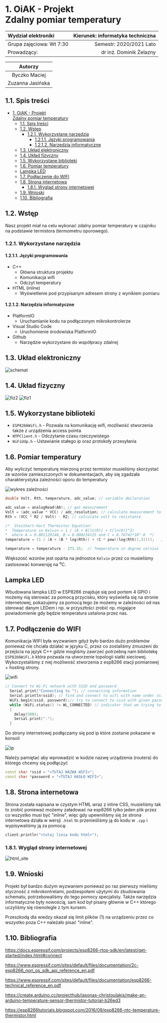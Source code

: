 # 1. OiAK - Projekt </br> Zdalny pomiar temperatury

| Wydział elektroniki      | Kierunek: informatyka techniczna |
| :----------------------- | -------------------------------: |
| Grupa zajęciowa: Wt 7:30 |          Semestr: 2020/2021 Lato |
| Prowadzący:              |          dr inż. Dominik Żelazny |

|     Autorzy      |
| :--------------: |
|  Byczko Maciej   |
| Zuzanna Jasińska |

## 1.1. Spis treści

- [1. OiAK - Projekt </br> Zdalny pomiar temperatury](#1-oiak---projekt-br-zdalny-pomiar-temperatury)
  - [1.1. Spis treści](#11-spis-treści)
  - [1.2. Wstęp](#12-wstęp)
    - [1.2.1. Wykorzystane narzędzia](#121-wykorzystane-narzędzia)
      - [1.2.1.1. Języki programowania](#1211-języki-programowania)
      - [1.2.1.2. Narzędzia informatyczne](#1212-narzędzia-informatyczne)
  - [1.3. Układ elektroniczny](#13-układ-elektroniczny)
  - [1.4. Układ fizyczny](#14-układ-fizyczny)
  - [1.5. Wykorzystane biblioteki](#15-wykorzystane-biblioteki)
  - [1.6. Pomiar temperatury](#16-pomiar-temperatury)
  - [Lampka LED](#lampka-led)
  - [1.7. Podłączenie do WIFI](#17-podłączenie-do-wifi)
  - [1.8. Strona internetowa](#18-strona-internetowa)
    - [1.8.1. Wygląd strony internetowej](#181-wygląd-strony-internetowej)
  - [1.9. Wnioski](#19-wnioski)
  - [1.10. Bibliografia](#110-bibliografia)

## 1.2. Wstęp

Nasz projekt miał na celu wykonać zdalny pomiar temperatury w czajniku na podstawie termistora (termometru oporowego).

### 1.2.1. Wykorzystane narzędzia

#### 1.2.1.1. Języki programowania

- C++
  - Główna struktura projektu
  - Komunikacja wifi
  - Odczyt temperatury
- HTML (inline)
  - Wyświetlenie pod przypisanym adresem strony z wynikiem pomiaru

#### 1.2.1.2. Narzędzia informatyczne

- PlatformIO
  - Uruchamianie kodu na podłączonym mikrokontrolerze
- Visual Studio Code
  - Uruchomienie środowiska PlatformIO
- Github
  - Narzędzie wykorzystane do współpracy zdalnej

## 1.3. Układ elektroniczny

![schemat](./img/schemee-picture.png)

## 1.4. Układ fizyczny

![fiz2](img/schemat_fizyczny2.jpg)
![fiz1](img\schemat_fizyczny1.jpg)

## 1.5. Wykorzystane biblioteki

- `ESP8266WiFi.h` - Pozwala na komunikację wifi, możliwość stworzenia także z urządzenia access pointa
- `NTPClient.h` - Odczytanie czasu rzeczywistego
- `WiFiUdp.h` - Ustawianie stałego ip oraz protokoły przesyłania

## 1.6. Pomiar temperatury

Aby wyliczyć temperaturę mierzoną przez termistor musieliśmy skorzystać ze wzorów zamieszczonych w dokumentacjach, aby się zgadzała charakterystyka zależności oporu do temperatury

![wykres zależności](./img/NTC10k.png)

```cpp
double Volt, Rth, temperature, adc_value; // variable declaration

adc_value = analogRead(A0); // get measurement
Volt = (adc_value * VCC) / adc_resolution; // calculate measurement to volt
Rth = (VCC * R2 / Volt) - R2; // calculate volt to resistance

/*  Steinhart-Hart Thermistor Equation:
*  Temperature in Kelvin = 1 / (A + B[ln(R)] + C[ln(R)]^3)
*  where A = 0.001129148, B = 0.000234125 and C = 8.76741*10^-8  */
temperature = (1 / (A + (B * log(Rth)) + (C * pow((log(Rth)),3))));   // Temperature in kelvin

temperature = temperature - 273.15;  // Temperature in degree celsius
```

Większość wzorów jest oparta na jednostce `Kelvin` przez co musieliśmy zastosować konwersję na <sup>o</sup>C.

## Lampka LED

Wbudowana lampka LED w ESP8266 znajduje się pod portem 4 GPIO i możemy nią sterować za pomocą przycisku, który wyświetla się na stronie internetowej, pokazujemy za pomocą tego że możemy w zależności od nas sterować danym LEDem i np. w przyszłości zrobić np. migające powiadomienie gdy będzie temperatura ustalona przez nas.

## 1.7. Podłączenie do WIFI

Komunikacja WIFI była wyzwaniem gdyż było bardzo dużo problemów ponieważ nie chciała działać w języku C, przez co zostaliśmy zmuszeni do przejścia na język C++ gdzie mogliśmy zawrzeć potrzebną nam bibliotekę `ESP8266WiFi.h` która pozwala na utworzenie topologii siatki sieciowej.
Wykorzystaliśmy z niej możliwość stworzenia z esp8266 stacji pomiarowej + hosting strony.

![wifi](img\esp8266-station-soft-access-point.png)

```cpp
// Connect to Wi-Fi network with SSID and password
  Serial.print("Connecting to "); // connecting information
  Serial.println(ssid); // find and connect to wifi with name under ssid variable
  WiFi.begin(ssid, password);// try to connect to ssid with given password
  while (WiFi.status() != WL_CONNECTED) // indicator that we trying to connect
  {
    delay(500);
    Serial.print(".");
  }
```

Do strony internetowej podłączamy się pod ip które zostanie pokazane w konsoli

![ip](img/ip.png)

Należy pamiętać aby wprowadzić w kodzie nazwę urządzenia (routera) do którego chcemy się podłączyć

```cpp
const char *ssid = "<TUTAJ NAZWA WIFI>";
const char *password = "<TUTAJ HASŁO WIFI>";
```

## 1.8. Strona internetowa

Strona została napisana w czystym HTML wraz z inline CSS, musieliśmy tak to zrobić ponieważ możemy załadować na esp8266 tylko jeden plik przez co wszystko musi być "inline", więc gdy upewniliśmy się że strona internetowa działa w wersji `.html` to przenieśliśmy ją do kodu w `.cpp` i wypisywaliśmy ją za pomocą:

```cpp
client.println("<tutaj linia kodu html>");
```

### 1.8.1. Wygląd strony internetowej

![html_site](img/html_site.png)

## 1.9. Wnioski

Projekt był bardzo dużym wyzwaniem ponieważ po raz pierwszy mieliśmy styczność z mikrokontrelami, podzespołami użytymi do zbudowania schematu, potrzebowaliśmy do tego pomocy specjalisty.
Także narzędzia informatyczne były nowością, sam kod był pisany głównie w C++ którego uczyliśmy się równolegle z tym kursem.

Przeszkodą dla wiedzy okazał się limit plików (1) na urządzeniu przez co wszystko poza C++ należało pisać "inline".

## 1.10. Bibliografia

<https://docs.espressif.com/projects/esp8266-rtos-sdk/en/latest/get-started/index.html#connect>

<https://www.espressif.com/sites/default/files/documentation/2c-esp8266_non_os_sdk_api_reference_en.pdf>

<https://www.espressif.com/sites/default/files/documentation/esp8266-technical_reference_en.pdf>

<https://create.arduino.cc/projecthub/iasonas-christoulakis/make-an-arduino-temperature-sensor-thermistor-tutorial-b26ed3>

<https://esp8266tutorials.blogspot.com/2016/09/esp8266-ntc-temperature-thermistor.html>

